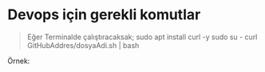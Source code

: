 # Devops için gerekli komutlar
> Eğer Terminalde çalıştıracaksak;
sudo apt install curl -y
sudo su -
curl GitHubAddres/dosyaAdi.sh | bash

Örnek: 
